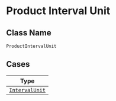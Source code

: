 
# Product Interval Unit

## Class Name

`ProductIntervalUnit`

## Cases

| Type |
|  --- |
| [`IntervalUnit`](../../../doc/models/interval-unit.md) |

